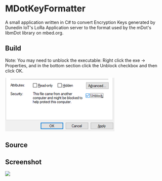 # MDotKeyFormatter

A small application written in C# to convert Encryption Keys generated by Dunedin IoT's LoRa Application server to the format used by the mDot's libmDot library on mbed.org.


## Build

<a href=""></a>    

Note: You may need to unblock the executable: Right click the exe -> Properties, and in the bottom section click the Unblock checkbox and then click OK.

<img src="keyFormatterPics/unblock.png">

## Source



## Screenshot

<img src="keyFormatterPics/screenshot.jpg" />



